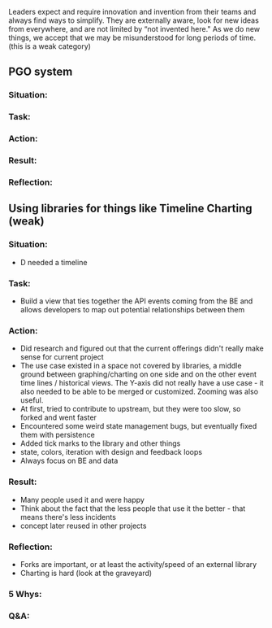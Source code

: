
Leaders expect and require innovation and invention from their teams and always find ways to simplify. They are externally aware, look for new ideas from everywhere, and are not limited by “not invented here." As we do new things, we accept that we may be misunderstood for long periods of time. (this is a weak category)

## PGO system
### Situation:

### Task:

### Action:

### Result:


### Reflection:

## Using libraries for things like Timeline Charting (weak)
### Situation:
- D needed a timeline

### Task:
- Build a view that ties together the API events coming from the BE and allows developers to map out potential relationships between them

### Action:
- Did research and figured out that the current offerings didn't really make sense for current project
- The use case existed in a space not covered by libraries, a middle ground between graphing/charting on one side and on the other event time lines / historical views. The Y-axis did not really have a use case - it also needed to be able to be merged or customized. Zooming was also useful.
- At first, tried to contribute to upstream, but they were too slow, so forked and went faster
- Encountered some weird state management bugs, but eventually fixed them with persistence
- Added tick marks to the library and other things
- state, colors, iteration with design and feedback loops
- Always focus on BE and data

### Result:
- Many people used it and were happy
- Think about the fact that the less people that use it the better - that means there's less incidents
- concept later reused in other projects

### Reflection:
- Forks are important, or at least the activity/speed of an external library
- Charting is hard (look at the graveyard)

### 5 Whys:

### Q&A: